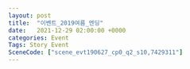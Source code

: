 ```yaml
---
layout: post
title:  "이벤트_2019여름_엔딩"
date:   2021-12-29 02:00:00 +0000
categories: Event
Tags: Story Event
SceneCode: ["scene_evt190627_cp0_q2_s10,7429311"]
---
```


